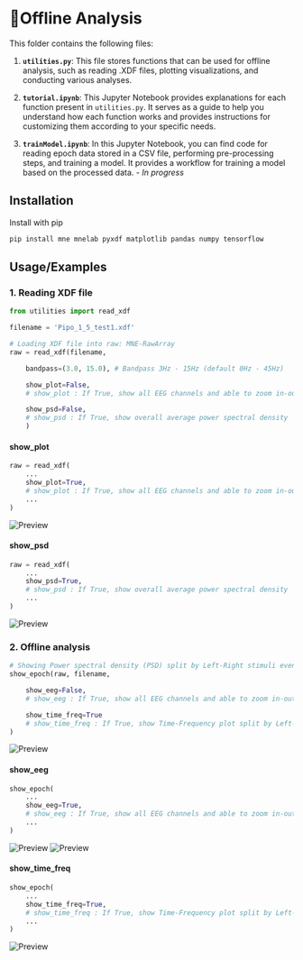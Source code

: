 # 🧠Offline Analysis

This folder contains the following files:

1. **`utilities.py`**: This file stores functions that can be used for offline analysis, such as reading .XDF files, plotting visualizations, and conducting various analyses.

2. **`tutorial.ipynb`**: This Jupyter Notebook provides explanations for each function present in `utilities.py`. It serves as a guide to help you understand how each function works and provides instructions for customizing them according to your specific needs.

3. **`trainModel.ipynb`**: In this Jupyter Notebook, you can find code for reading epoch data stored in a CSV file, performing pre-processing steps, and training a model. It provides a workflow for training a model based on the processed data. - *In progress*



## Installation

Install with pip

```bash
pip install mne mnelab pyxdf matplotlib pandas numpy tensorflow
```
    



## Usage/Examples


### 1. Reading XDF file

```python
from utilities import read_xdf

filename = 'Pipo_1_5_test1.xdf'

# Loading XDF file into raw: MNE-RawArray
raw = read_xdf(filename, 

    bandpass=(3.0, 15.0), # Bandpass 3Hz - 15Hz (default 0Hz - 45Hz)

    show_plot=False, 
    # show_plot : If True, show all EEG channels and able to zoom in-out, scaling

    show_psd=False,
    # show_psd : If True, show overall average power spectral density
    )
```

#### show_plot
```python
raw = read_xdf(
    ...
    show_plot=True, 
    # show_plot : If True, show all EEG channels and able to zoom in-out, scaling
    ...
)
```
![Preview](preview/show_plot.png)

#### show_psd
```python
raw = read_xdf(
    ...
    show_psd=True, 
    # show_psd : If True, show overall average power spectral density
    ...
)
```
![Preview](preview/show_psd.png)



### 2. Offline analysis

```python
# Showing Power spectral density (PSD) split by Left-Right stimuli event
show_epoch(raw, filename,

    show_eeg=False,
    # show_eeg : If True, show all EEG channels and able to zoom in-out, scaling split by Left-Right stimuli

    show_time_freq=True
    # show_time_freq : If True, show Time-Frequency plot split by Left-Right stimuli and each O1, Oz, O2, POz, Pz
)
```
![Preview](preview/show_epoch.png)

#### show_eeg
```python
show_epoch(
    ...
    show_eeg=True, 
    # show_eeg : If True, show all EEG channels and able to zoom in-out, scaling split by Left-Right stimuli
    ...
)
```
![Preview](preview/show_eeg_L.png)
![Preview](preview/show_eeg_R.png)

#### show_time_freq
```python
show_epoch(
    ...
    show_time_freq=True, 
    # show_time_freq : If True, show Time-Frequency plot split by Left-Right stimuli and each O1, Oz, O2, POz, Pz
    ...
)
```
![Preview](preview/show_time_freq.png)
